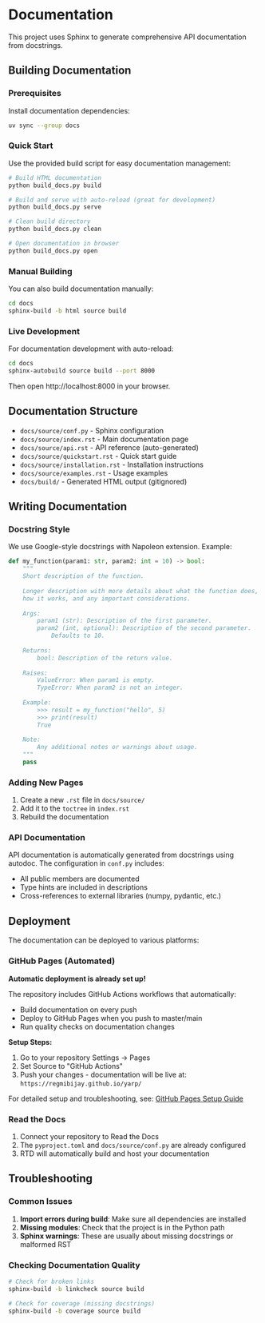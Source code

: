 # Documentation

This project uses Sphinx to generate comprehensive API documentation from docstrings.

## Building Documentation

### Prerequisites

Install documentation dependencies:

```bash
uv sync --group docs
```

### Quick Start

Use the provided build script for easy documentation management:

```bash
# Build HTML documentation
python build_docs.py build

# Build and serve with auto-reload (great for development)
python build_docs.py serve

# Clean build directory
python build_docs.py clean

# Open documentation in browser
python build_docs.py open
```

### Manual Building

You can also build documentation manually:

```bash
cd docs
sphinx-build -b html source build
```

### Live Development

For documentation development with auto-reload:

```bash
cd docs
sphinx-autobuild source build --port 8000
```

Then open http://localhost:8000 in your browser.

## Documentation Structure

- `docs/source/conf.py` - Sphinx configuration
- `docs/source/index.rst` - Main documentation page
- `docs/source/api.rst` - API reference (auto-generated)
- `docs/source/quickstart.rst` - Quick start guide
- `docs/source/installation.rst` - Installation instructions
- `docs/source/examples.rst` - Usage examples
- `docs/build/` - Generated HTML output (gitignored)

## Writing Documentation

### Docstring Style

We use Google-style docstrings with Napoleon extension. Example:

```python
def my_function(param1: str, param2: int = 10) -> bool:
    """
    Short description of the function.
    
    Longer description with more details about what the function does,
    how it works, and any important considerations.
    
    Args:
        param1 (str): Description of the first parameter.
        param2 (int, optional): Description of the second parameter.
            Defaults to 10.
    
    Returns:
        bool: Description of the return value.
        
    Raises:
        ValueError: When param1 is empty.
        TypeError: When param2 is not an integer.
        
    Example:
        >>> result = my_function("hello", 5)
        >>> print(result)
        True
    
    Note:
        Any additional notes or warnings about usage.
    """
    pass
```

### Adding New Pages

1. Create a new `.rst` file in `docs/source/`
2. Add it to the `toctree` in `index.rst`
3. Rebuild the documentation

### API Documentation

API documentation is automatically generated from docstrings using autodoc. The configuration in `conf.py` includes:

- All public members are documented
- Type hints are included in descriptions
- Cross-references to external libraries (numpy, pydantic, etc.)

## Deployment

The documentation can be deployed to various platforms:

### GitHub Pages (Automated)

**Automatic deployment is already set up!** 

The repository includes GitHub Actions workflows that automatically:
- Build documentation on every push
- Deploy to GitHub Pages when you push to master/main
- Run quality checks on documentation changes

**Setup Steps:**
1. Go to your repository Settings → Pages
2. Set Source to "GitHub Actions"
3. Push your changes - documentation will be live at: `https://regmibijay.github.io/yarp/`

For detailed setup and troubleshooting, see: [GitHub Pages Setup Guide](GITHUB_PAGES_SETUP.md)

### Read the Docs

1. Connect your repository to Read the Docs
2. The `pyproject.toml` and `docs/source/conf.py` are already configured
3. RTD will automatically build and host your documentation

## Troubleshooting

### Common Issues

1. **Import errors during build**: Make sure all dependencies are installed
2. **Missing modules**: Check that the project is in the Python path
3. **Sphinx warnings**: These are usually about missing docstrings or malformed RST

### Checking Documentation Quality

```bash
# Check for broken links
sphinx-build -b linkcheck source build

# Check for coverage (missing docstrings)
sphinx-build -b coverage source build
```